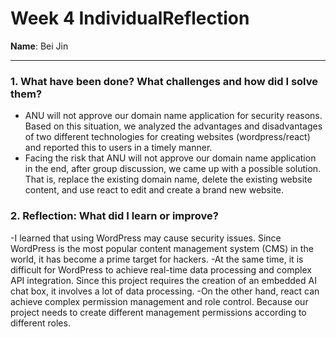 # Week 4 IndividualReflection 
**Name**:  Bei Jin


---



### 1. What have been done? What challenges and how did I solve them?

- ANU will not approve our domain name application for security reasons. Based on this situation, we analyzed the advantages and disadvantages of two different technologies for creating websites (wordpress/react) and reported this to users in a timely manner.
- Facing the risk that ANU will not approve our domain name application in the end, after group discussion, we came up with a possible solution. That is, replace the existing domain name, delete the existing website content, and use react to edit and create a brand new website.

### 2. Reflection: What did I learn or improve?

-I learned that using WordPress may cause security issues. Since WordPress is the most popular content management system (CMS) in the world, it has become a prime target for hackers.
-At the same time, it is difficult for WordPress to achieve real-time data processing and complex API integration. Since this project requires the creation of an embedded AI chat box, it involves a lot of data processing.
-On the other hand, react can achieve complex permission management and role control. Because our project needs to create different management permissions according to different roles.
